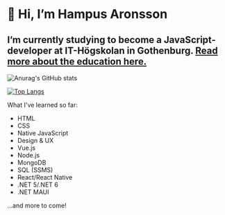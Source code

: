 # 👋 Hi, I’m Hampus Aronsson
## I’m currently studying to become a JavaScript-developer at IT-Högskolan in Gothenburg. [Read more about the education here.](https://www.iths.se/courses/javascript-utvecklare/)

![Anurag's GitHub stats](https://github-readme-stats.vercel.app/api?username=HampZ99&show_icons=true&theme=dark)

[![Top Langs](https://github-readme-stats.vercel.app/api/top-langs/?username=HampZ99&theme=dark)](https://github.com/anuraghazra/github-readme-stats)

What I've learned so far:
- HTML 
- CSS
- Native JavaScript
- Design & UX
- Vue.js 
- Node.js
- MongoDB
- SQL (SSMS)
- React/React Native
- .NET 5/.NET 6
- .NET MAUI

...and more to come!
